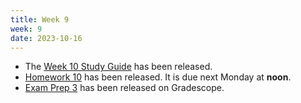 ```yaml
---
title: Week 9
week: 9
date: 2023-10-16
---
```


- The [Week 10 Study Guide](/assets/guides/week10.pdf) has been released.
- [Homework 10](http://prob140.datahub.berkeley.edu/hub/user-redirect/git-pull?repo=https://github.com/prob140/materials-fa23&branch=main&subPath=hw/Homework_10.ipynb) has been released. It is due next Monday at **noon**.
- [Exam Prep 3](https://www.gradescope.com/courses/647595/assignments/3573328/) has been released on Gradescope. 
